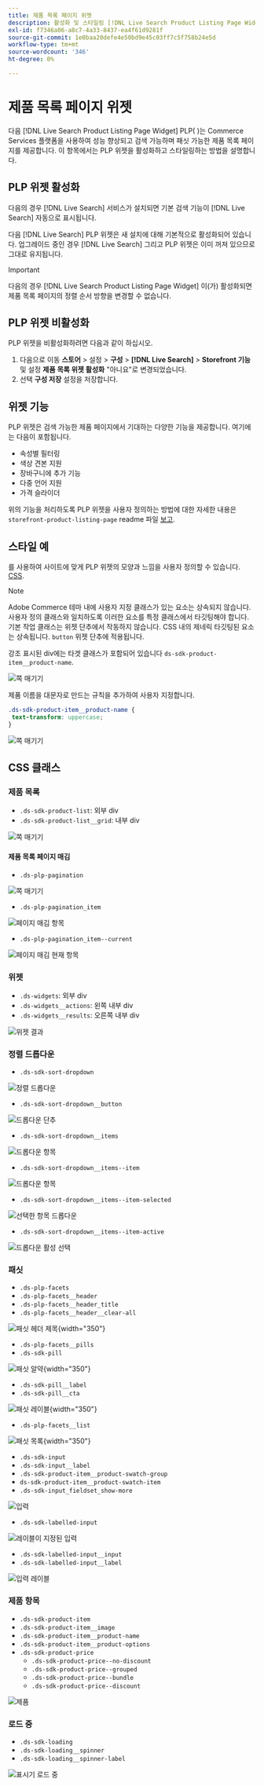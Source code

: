 ```yaml
---
title: 제품 목록 페이지 위젯
description: 활성화 및 스타일링 [!DNL Live Search Product Listing Page Widget]
exl-id: f7346a06-a8c7-4a33-8437-ea4f61d9281f
source-git-commit: 1e0baa20defe4e50bd9e45c03ff7c5f758b24e5d
workflow-type: tm+mt
source-wordcount: '346'
ht-degree: 0%

---
```


# 제품 목록 페이지 위젯

다음 [!DNL Live Search Product Listing Page Widget] PLP( )는 Commerce Services 플랫폼을 사용하여 성능 향상되고 검색 가능하며 패싯 가능한 제품 목록 페이지를 제공합니다. 이 항목에서는 PLP 위젯을 활성화하고 스타일링하는 방법을 설명합니다.

## PLP 위젯 활성화

다음의 경우 [!DNL Live Search] 서비스가 설치되면 기본 검색 기능이 [!DNL Live Search] 자동으로 표시됩니다.

다음 [!DNL Live Search] PLP 위젯은 새 설치에 대해 기본적으로 활성화되어 있습니다. 업그레이드 중인 경우 [!DNL Live Search] 그리고 PLP 위젯은 이미 꺼져 있으므로 그대로 유지됩니다.

>[!IMPORTANT]
>
>다음의 경우 [!DNL Live Search Product Listing Page Widget] 이(가) 활성화되면 제품 목록 페이지의 정렬 순서 방향을 변경할 수 없습니다.

## PLP 위젯 비활성화

PLP 위젯을 비활성화하려면 다음과 같이 하십시오.

1. 다음으로 이동 **스토어** > 설정 > **구성** > **[!DNL Live Search]** > **Storefront 기능** 및 설정 **제품 목록 위젯 활성화** &quot;아니요&quot;로 변경되었습니다.
1. 선택 **구성 저장** 설정을 저장합니다.

## 위젯 기능

PLP 위젯은 검색 가능한 제품 페이지에서 기대하는 다양한 기능을 제공합니다. 여기에는 다음이 포함됩니다.

* 속성별 필터링
* 색상 견본 지원
* 장바구니에 추가 기능
* 다중 언어 지원
* 가격 슬라이더

위의 기능을 처리하도록 PLP 위젯을 사용자 정의하는 방법에 대한 자세한 내용은 `storefront-product-listing-page` readme 파일 [보고](https://github.com/adobe/storefront-product-listing-page/).

## 스타일 예

를 사용하여 사이트에 맞게 PLP 위젯의 모양과 느낌을 사용자 정의할 수 있습니다. [CSS](https://developer.adobe.com/commerce/frontend-core/guide/css/).

>[!NOTE]
>
>Adobe Commerce 테마 내에 사용자 지정 클래스가 있는 요소는 상속되지 않습니다. 사용자 정의 클래스와 일치하도록 이러한 요소를 특정 클래스에서 타깃팅해야 합니다. 기본 작업 클래스는 위젯 단추에서 작동하지 않습니다.
>CSS 내의 제네릭 타깃팅된 요소는 상속됩니다. `button` 위젯 단추에 적용됩니다.

강조 표시된 div에는 타겟 클래스가 포함되어 있습니다 `ds-sdk-product-item__product-name`.

![쪽 매기기](assets/plp-css-example.png)

제품 이름을 대문자로 만드는 규칙을 추가하여 사용자 지정합니다.

```css
.ds-sdk-product-item__product-name {
 text-transform: uppercase;
}
```

![쪽 매기기](assets/plp-css-example-after.png)

## CSS 클래스

### 제품 목록

* `.ds-sdk-product-list`: 외부 div
* `.ds-sdk-product-list__grid`: 내부 div

![쪽 매기기](assets/plp-css-product-list.png)

#### 제품 목록 페이지 매김

* `.ds-plp-pagination`

![쪽 매기기](assets/plp-css-pagination.png)

* `.ds-plp-pagination_item`

![페이지 매김 항목](assets/plp-css-pagination-item.png)

* `.ds-plp-pagination_item--current`

![페이지 매김 현재 항목](assets/plp-css-pagination-item-current.png)

### 위젯

* `.ds-widgets`: 외부 div
* `.ds-widgets__actions`: 왼쪽 내부 div
* `.ds-widgets__results`: 오른쪽 내부 div

![위젯 결과](assets/plp-css-widgets.png)

### 정렬 드롭다운

* `.ds-sdk-sort-dropdown`

![정렬 드롭다운](assets/plp-css-dropdown.png)

* `.ds-sdk-sort-dropdown__button`

![드롭다운 단추](assets/plp-css-dropdown-button.png)

* `.ds-sdk-sort-dropdown__items`

![드롭다운 항목](assets/plp-css-dropdown-items.png)

* `.ds-sdk-sort-dropdown__items--item`

![드롭다운 항목](assets/plp-css-dropdown-item.png)

* `.ds-sdk-sort-dropdown__items--item-selected`

![선택한 항목 드롭다운](assets/plp-css-dropdown-selected.png)

* `.ds-sdk-sort-dropdown__items--item-active`

![드롭다운 활성 선택](assets/plp-css-dropdown-active.png)

### 패싯

* `.ds-plp-facets`
* `.ds-plp-facets__header`
* `.ds-plp-facets__header_title`
* `.ds-plp-facets__header__clear-all`

![패싯 헤더 제목](assets/plp-css-facets-title-clear.png){width="350"}

* `.ds-plp-facets__pills`
* `.ds-sdk-pill`

![패싯 알약](assets/plp-css-facets-pill.png){width="350"}

* `.ds-sdk-pill__label`
* `.ds-sdk-pill__cta`

![패싯 레이블](assets/plp-css-pill-label-cta.png){width="350"}

* `.ds-plp-facets__list`

![패싯 목록](assets/plp-css-facets-list.png){width="350"}

* `.ds-sdk-input`
* `.ds-sdk-input__label`
* `.ds-sdk-product-item__product-swatch-group`
* `ds-sdk-product-item__product-swatch-item`
* `.ds-sdk-input_fieldset_show-more`

![입력](assets/plp-css-sdk-input.png)

* `.ds-sdk-labelled-input`

![레이블이 지정된 입력](assets/plp-css-labelled-input.png)

* `.ds-sdk-labelled-input__input`
* `.ds-sdk-labelled-input__label`

![입력 레이블](assets/plp-css-labelled-input-label.png)

### 제품 항목

* `.ds-sdk-product-item`
* `.ds-sdk-product-item__image`
* `.ds-sdk-product-item__product-name`
* `.ds-sdk-product-item__product-options`
* `.ds-sdk-product-price`
   * `.ds-sdk-product-price--no-discount`
   * `.ds-sdk-product-price--grouped`
   * `.ds-sdk-product-price--bundle`
   * `.ds-sdk-product-price--discount`

![제품](assets/plp-css-product.png)

### 로드 중

* `.ds-sdk-loading`
* `.ds-sdk-loading__spinner`
* `.ds-sdk-loading__spinner-label`

![표시기 로드 중](assets/plp-css-loading.png)
